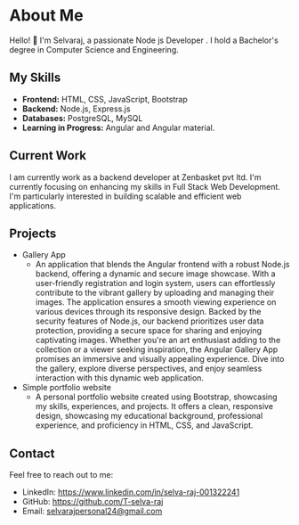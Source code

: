 
# About Me

Hello! 👋 I'm Selvaraj, a passionate Node js Developer . I hold a Bachelor's degree in Computer Science and Engineering.

## My Skills

- **Frontend:** HTML, CSS, JavaScript, Bootstrap
- **Backend:** Node.js, Express.js
- **Databases:** PostgreSQL, MySQL
- **Learning in Progress:** Angular and Angular material.

## Current Work
I am currently work as a backend developer at Zenbasket pvt ltd.
I'm currently focusing on enhancing my skills in Full Stack Web Development. I'm particularly interested in building scalable and efficient web applications.

## Projects

- Gallery App
  -  An application  that blends the Angular frontend with a robust Node.js backend, offering a dynamic and secure image showcase. With a user-friendly registration and login system, users can effortlessly contribute to the vibrant gallery by uploading and managing their images. The application ensures a smooth viewing experience on various devices through its responsive design. Backed by the security features of Node.js, our backend prioritizes user data protection, providing a secure space for sharing and enjoying captivating images. Whether you're an art enthusiast adding to the collection or a viewer seeking inspiration, the Angular Gallery App promises an immersive and visually appealing experience. Dive into the gallery, explore diverse perspectives, and enjoy seamless interaction with this dynamic web application.
- Simple portfolio website
  - A personal portfolio website created using Bootstrap, showcasing my skills, experiences, and projects. It offers a clean, responsive design, showcasing my educational background, professional experience, and proficiency in HTML, CSS, and JavaScript.


## Contact

Feel free to reach out to me:

- LinkedIn: https://www.linkedin.com/in/selva-raj-001322241
- GitHub: https://github.com/T-selva-raj
- Email: selvarajpersonal24@gmail.com



